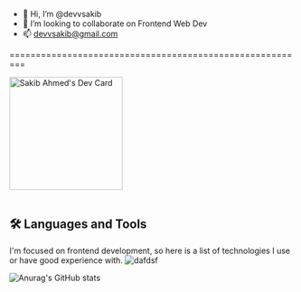 - 👋 Hi, I’m @devvsakib
- 💞️ I’m looking to collaborate on Frontend Web Dev
- 📫 devvsakib@gmail.com

=========================================================



<a href="https://app.daily.dev/devvsakib">
<img src="https://api.daily.dev/devcards/a709fe2da0104532bac3a421cdec7139.png?r=8lg" width="200" alt="Sakib Ahmed's Dev Card"/>
</a>

<br>
<br>

## 🛠️ Languages and Tools
I'm focused on frontend development, so here is a list of technologies I use or have good experience with.
![dafdsf](https://user-images.githubusercontent.com/88339569/187266987-53944887-f5eb-4a13-b113-1e6bf03dd9f0.svg)





![Anurag's GitHub stats](https://github-readme-stats.vercel.app/api?username=devvsakib&show_icons=true&theme=radical)



<!---
devvsakib/devvsakib is a ✨ special ✨ repository because its `README.md` (this file) appears on your GitHub profile.
You can click the Preview link to take a look at your changes.
--->
